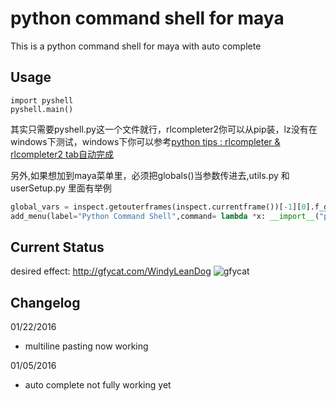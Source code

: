 python command shell for maya
===================

This is a python command shell for maya with auto complete

Usage
------------------
    import pyshell
    pyshell.main()

其实只需要pyshell.py这一个文件就行，rlcompleter2你可以从pip装，lz没有在windows下测试，windows下你可以参考[python tips : rlcompleter & rlcompleter2 tab自动完成](https://ilmvfx.wordpress.com/2014/04/08/python-tips-rlcompleter-rlcompleter2-tab-auto-complete/)

另外,如果想加到maya菜单里，必须把globals()当参数传进去,utils.py 和 userSetup.py 里面有举例
```python
global_vars = inspect.getouterframes(inspect.currentframe())[-1][0].f_globals
add_menu(label="Python Command Shell",command= lambda *x: __import__("pyshell").main(global_vars))
```

Current Status
------------------

desired effect:
http://gfycat.com/WindyLeanDog
![gfycat](https://fat.gfycat.com/WindyLeanDog.gif)


Changelog
------------------
01/22/2016
* multiline pasting now working

01/05/2016
* auto complete not fully working yet

